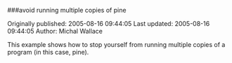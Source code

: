 ###avoid running multiple copies of pine

Originally published: 2005-08-16 09:44:05
Last updated: 2005-08-16 09:44:05
Author: Michal Wallace

This example shows how to stop yourself from running multiple copies of a program (in this case, pine).